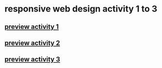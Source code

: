 # responsive web design activity 1 to 3

## [preview activity 1](https://github.com/IMOitself/rwd-activity-123/blob/master/WEBDES1.pdf)
## [preview activity 2](https://github.com/IMOitself/rwd-activity-123/blob/master/WEBDES2.pdf)
## [preview activity 3](https://github.com/IMOitself/rwd-activity-123/blob/master/WEBDES3.pdf)
